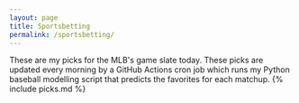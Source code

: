 ```yaml
---
layout: page
title: Sportsbetting
permalink: /sportsbetting/
---
```


<link rel="stylesheet" href="/assets/css/main.css">
<link rel="stylesheet" href="/assets/css/betting.css">

These are my picks for the MLB's game slate today. These picks are updated every morning by a GitHub Actions cron job which runs my Python baseball modelling script that predicts the favorites for each matchup.
{% include picks.md %}